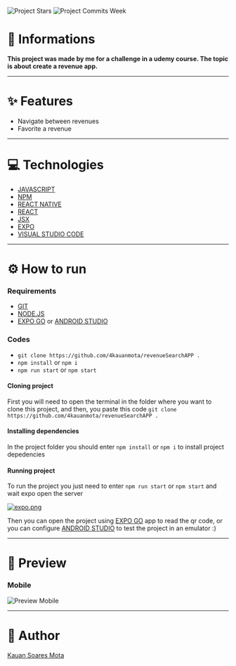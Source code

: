 ![Project Stars](https://img.shields.io/github/stars/4kauanmota/revenueSearchAPP?color=1e90ff) ![Project Commits Week](https://img.shields.io/github/commit-activity/w/4kauanmota/revenueSearchAPP?color=1e90ff)

# 📄 **Informations**
**This project was made by me for a challenge in a udemy course. The topic is about create a revenue app.**

---

# ✨ **Features**
+ Navigate between revenues
+ Favorite a revenue

---

# 💻 **Technologies**
+ [JAVASCRIPT](https://developer.mozilla.org/pt-BR/docs/Web/JavaScript)
+ [NPM](https://www.npmjs.com/)
+ [REACT NATIVE](https://reactnative.dev/)
+ [REACT](https://react.dev/)
+ [JSX](https://pt-br.legacy.reactjs.org/docs/introducing-jsx.html)
+ [EXPO](https://expo.dev/)
+ [VISUAL STUDIO CODE](https://code.visualstudio.com/)

---

# ⚙️ **How to run**
### Requirements
+ [GIT](https://git-scm.com/)
+ [NODE.JS](https://nodejs.org/en)
+ [EXPO GO](https://expo.dev/client) or [ANDROID STUDIO](https://developer.android.com/studio)

### Codes
+ `git clone https://github.com/4kauanmota/revenueSearchAPP .`
+ `npm install` or `npm i`
+ `npm run start` or `npm start`

#### Cloning project
First you will need to open the terminal in the folder where you want to clone this project, and then, you paste this code `git clone https://github.com/4kauanmota/revenueSearchAPP .`

#### Installing dependencies
In the project folder you should enter `npm install` or `npm i` to install project depedencies

#### Running project
To run the project you just need to enter `npm run start` or `npm start` and wait expo open the server

[![expo.png](https://i.postimg.cc/Pqm30bTR/expo.png)](https://postimg.cc/HJk9yyJw)

Then you can open the project using [EXPO GO](https://expo.dev/client) app to read the qr code, or you can configure [ANDROID STUDIO](https://developer.android.com/studio) to test the project in an emulator :)

---

# 👀 **Preview**

### Mobile
![Preview Mobile](https://i.postimg.cc/ZnFDwc7J/revenue-Search.gif)

---

# 📝 **Author**
[Kauan Soares Mota](https://github.com/4kauanmota)
